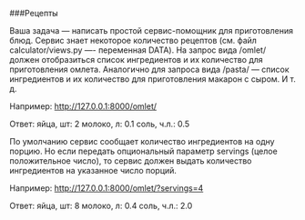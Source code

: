 ###Рецепты

Ваша задача — написать простой сервис-помощник для приготовления блюд.
Сервис знает некоторое количество рецептов (см. файл calculator/views.py —- переменная DATA).
На запрос вида /omlet/ должен отобразиться список ингредиентов и их количество для приготовления омлета. Аналогично для запроса вида /pasta/ — список ингредиентов и их количество для приготовления макарон с сыром. И т. д.

Например: http://127.0.0.1:8000/omlet/

Ответ:
яйца, шт: 2
молоко, л: 0.1
соль, ч.л.: 0.5

По умолчанию сервис сообщает количество ингредиентов на одну порцию. Но если передать опциональный параметр servings (целое положительное число), то сервис должен выдать количество ингредиентов на указанное число порций.

Например: http://127.0.0.1:8000/omlet/?servings=4

Ответ:
яйца, шт: 8
молоко, л: 0.4
соль, ч.л.: 2.0
